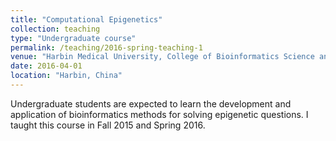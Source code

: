 ```yaml
---
title: "Computational Epigenetics"
collection: teaching
type: "Undergraduate course"
permalink: /teaching/2016-spring-teaching-1
venue: "Harbin Medical University, College of Bioinformatics Science and Technology"
date: 2016-04-01
location: "Harbin, China"
---
```


Undergraduate students are expected to learn the development and application of bioinformatics methods for solving epigenetic questions.
I taught this course in Fall 2015 and Spring 2016.

